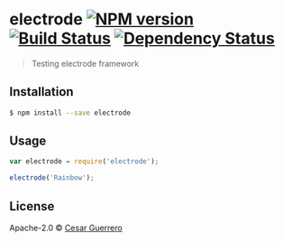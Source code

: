 # electrode [![NPM version][npm-image]][npm-url] [![Build Status][travis-image]][travis-url] [![Dependency Status][daviddm-image]][daviddm-url]
> Testing electrode framework

## Installation

```sh
$ npm install --save electrode
```

## Usage

```js
var electrode = require('electrode');

electrode('Rainbow');
```
## License

Apache-2.0 © [Cesar Guerrero]()


[npm-image]: https://badge.fury.io/js/electrode.svg
[npm-url]: https://npmjs.org/package/electrode
[travis-image]: https://travis-ci.org/monoguerin/electrode.svg?branch=master
[travis-url]: https://travis-ci.org/monoguerin/electrode
[daviddm-image]: https://david-dm.org/monoguerin/electrode.svg?theme=shields.io
[daviddm-url]: https://david-dm.org/monoguerin/electrode
